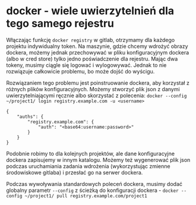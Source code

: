 # docker - wiele uwierzytelnień dla tego samego rejestru

Włączając funkcję `docker registry` w gitlab, otrzymamy dla każdego projektu indywidualny token.
Na maszynie, gdzie chcemy wdrożyć obrazy dockera, możemy jednak przechowywać w pliku konfiguracyjnym dockera (albo w cred store) tylko jedno poświadczenie dla rejestru. Mając dwa tokeny, musimy ciągle się logować i wylogowywać. Jednak to nie rozwiązuje całkowicie problemu, bo może dojść do wyścigu.

Rozwiązaniem tego problemu jest poinstruowanie dockera, aby korzystał z różnych plików konfiguracyjnych.
Możemy stworzyć plik json z danymi uwierzytelniającymi ręcznie albo skorzystać z polecenia:
`docker --config ~/project1/ login registry.example.com -u <username>`

```
{
    "auths": {
        "registry.example.com": {
            "auth": "<base64:username:password>"
        }
    }
}
```
Podobnie robimy to dla kolejnych projektów, ale dane konfiguracyjne dockera zapisujemy w innym katalogu.
Możemy też wygenerować plik json podczas uruchamiania zadania wdrożenia (wykorzystując zmienne środowiskowe gitlaba) i przesłać go na serwer dockera.

Podczas wywoływania standardowych poleceń dockera, musimy dodać globalny parametr `--config` z ścieżką do konfiguracji dockera - `docker --config ~/project1/ pull registry.example.com/project1`

